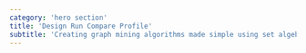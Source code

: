 ```yaml
---
category: 'hero section'
title: 'Design Run Compare Profile'
subtitle: 'Creating graph mining algorithms made simple using set algebra'
---
```

